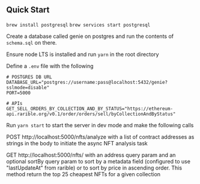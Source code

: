 ## Quick Start

`brew install postgresql`
`brew services start postgresql`

Create a database called genie on postgres and run the contents of `schema.sql` on there.

Ensure node LTS is installed and run `yarn` in the root directory

Define a `.env` file with the following

```
# POSTGRES DB URL
DATABASE_URL="postgres://username:pass@localhost:5432/genie?sslmode=disable"
PORT=5000

# APIs
GET_SELL_ORDERS_BY_COLLECTION_AND_BY_STATUS="https://ethereum-api.rarible.org/v0.1/order/orders/sell/byCollectionAndByStatus"
```

Run `yarn start` to start the server in dev mode and make the following calls

POST http://localhost:5000/nfts/analyze with a list of contract addresses as strings in the body to initiate the async NFT analysis task

GET http://localhost:5000/nfts/ with an address query param and an optional sortBy query param to sort by a metadata field (configured to use "lastUpdateAt" from rarible) or to sort by price in ascending order. This method return the top 25 cheapest NFTs for a given collection